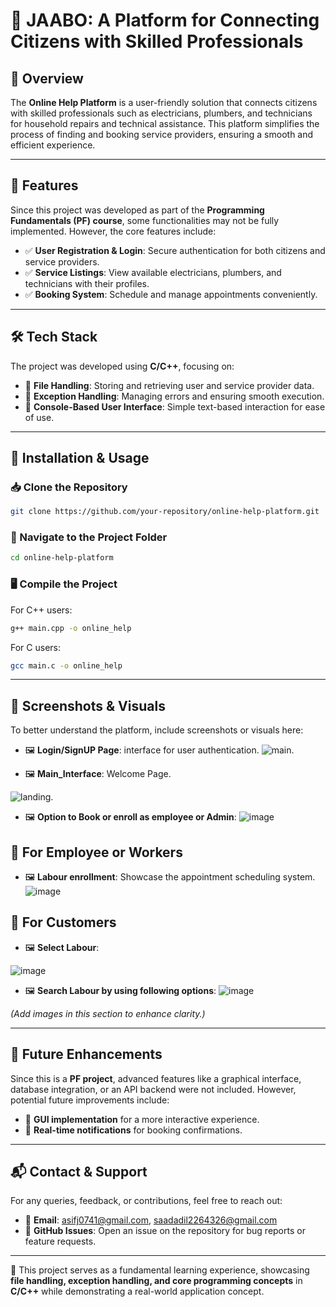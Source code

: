 
# 📌 JAABO: A Platform for Connecting Citizens with Skilled Professionals

## 📝 Overview

The **Online Help Platform** is a user-friendly solution that connects citizens with skilled professionals such as electricians, plumbers, and technicians for household repairs and technical assistance. This platform simplifies the process of finding and booking service providers, ensuring a smooth and efficient experience.

---

## 🚀 Features

Since this project was developed as part of the **Programming Fundamentals (PF) course**, some functionalities may not be fully implemented. However, the core features include:

- ✅ **User Registration & Login**: Secure authentication for both citizens and service providers.
- ✅ **Service Listings**: View available electricians, plumbers, and technicians with their profiles.
- ✅ **Booking System**: Schedule and manage appointments conveniently.

---

## 🛠️ Tech Stack

The project was developed using **C/C++**, focusing on:

- 🔹 **File Handling**: Storing and retrieving user and service provider data.
- 🔹 **Exception Handling**: Managing errors and ensuring smooth execution.
- 🔹 **Console-Based User Interface**: Simple text-based interaction for ease of use.

---

## 🔧 Installation & Usage

### 📥 Clone the Repository
```bash
git clone https://github.com/your-repository/online-help-platform.git
```

### 📂 Navigate to the Project Folder
```bash
cd online-help-platform
```

### 🖥️ Compile the Project
For C++ users:
```bash
g++ main.cpp -o online_help
```
For C users:
```bash
gcc main.c -o online_help
```


---

## 📸 Screenshots & Visuals

To better understand the platform, include screenshots or visuals here:

- 🖼️ **Login/SignUP Page**:  interface for user authentication.
![main](https://github.com/user-attachments/assets/0cbb2f64-2b47-4b5f-8fdf-9968e3cff37d).

 - 🖼️ **Main_Interface**: Welcome Page.
 
 ![landing](https://github.com/user-attachments/assets/8ace2c29-3b80-40f0-a54b-015e620d7bca).

- 🖼️ **Option to Book or enroll as employee or Admin**: 
![image](https://github.com/user-attachments/assets/4e88b0f4-1a64-46ce-bb6b-e78b0e324c64)


## 📸 For Employee or Workers
- 🖼️ **Labour enrollment**: Showcase the appointment scheduling system.
  ![image](https://github.com/user-attachments/assets/ef73c65c-debb-41e2-8eb8-790e199fa71e)


## 📸 For Customers
- 🖼️ **Select Labour**:
  
![image](https://github.com/user-attachments/assets/87bff3f5-0445-43d9-a6c8-22587e7a3540)
- 🖼️ **Search Labour by using following options**:
![image](https://github.com/user-attachments/assets/fbfb767e-53d3-4e42-80f4-4981276eab95)


*(Add images in this section to enhance clarity.)*

---

## 🌟 Future Enhancements

Since this is a **PF project**, advanced features like a graphical interface, database integration, or an API backend were not included. However, potential future improvements include:

- 🚀 **GUI implementation** for a more interactive experience.
- 🚀 **Real-time notifications** for booking confirmations.


---

## 📬 Contact & Support

For any queries, feedback, or contributions, feel free to reach out:

- 📧 **Email**: [asifj0741@gmail.com](mailto:asifj0741@gmail.com), [saadadil2264326@gmail.com](mailto:saadadil2264326@gmail.com)
- 🐞 **GitHub Issues**: Open an issue on the repository for bug reports or feature requests.

---

📢 This project serves as a fundamental learning experience, showcasing **file handling, exception handling, and core programming concepts** in **C/C++** while demonstrating a real-world application concept.



